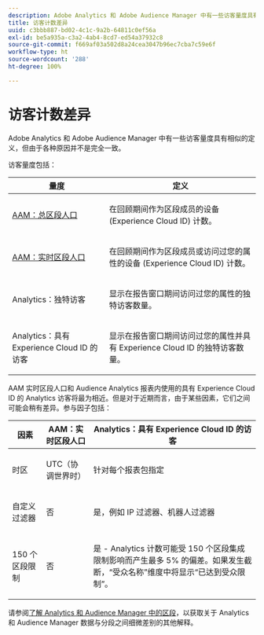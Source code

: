 ```yaml
---
description: Adobe Analytics 和 Adobe Audience Manager 中有一些访客量度具有相似的定义，但由于各种原因并不是完全一致。
title: 访客计数差异
uuid: c3bbb887-bd02-4c1c-9a2b-64811c0ef56a
exl-id: be5a935a-c3a2-4ab4-8cd7-ed54a37932c8
source-git-commit: f669af03a502d8a24cea3047b96ec7cba7c59e6f
workflow-type: ht
source-wordcount: '288'
ht-degree: 100%

---
```


# 访客计数差异

Adobe Analytics 和 Adobe Audience Manager 中有一些访客量度具有相似的定义，但由于各种原因并不是完全一致。

访客量度包括：

<table id="table_F9FE107A89934C3B854C55D7D76AC6E8"> 
 <thead> 
  <tr> 
   <th colname="col2" class="entry"> 量度 </th> 
   <th colname="col3" class="entry"> 定义 </th> 
  </tr>
 </thead>
 <tbody> 
  <tr> 
   <td colname="col2"> <p><a href="https://experienceleague.adobe.com/docs/audience-manager/user-guide/features/segments/segment-builder-data.html?lang=zh-Hans"  > AAM：总区段人口</a> </p> </td> 
   <td colname="col3"> <p>在回顾期间作为区段成员的设备 (Experience Cloud ID) 计数。 </p> </td> 
  </tr> 
  <tr> 
   <td colname="col2"> <p><a href="https://experienceleague.adobe.com/docs/audience-manager/user-guide/features/segments/segment-builder-data.html?lang=zh-Hans"  > AAM：实时区段人口</a> </p> </td> 
   <td colname="col3"> <p>在回顾期间作为区段成员或访问过您的属性的设备 (Experience Cloud ID) 计数。 </p> </td> 
  </tr> 
  <tr> 
   <td colname="col2"> <p>Analytics：独特访客 </p> </td> 
   <td colname="col3"> <p>显示在报告窗口期间访问过您的属性的独特访客数量。 </p> </td> 
  </tr> 
  <tr> 
   <td colname="col2"> <p>Analytics：具有 Experience Cloud ID 的访客 </p> </td> 
   <td colname="col3"> <p>显示在报告窗口期间访问过您的属性并具有 Experience Cloud ID 的独特访客数量。 </p> </td> 
  </tr> 
 </tbody> 
</table>

AAM 实时区段人口和 Audience Analytics 报表内使用的具有 Experience Cloud ID 的 Analytics 访客将最为相近。但是对于近期而言，由于某些因素，它们之间可能会稍有差异。参与因子包括：

<table id="table_A391B37CC077456F8BB83BAA3C640EF6"> 
 <thead> 
  <tr> 
   <th colname="col1" class="entry"> 因素 </th> 
   <th colname="col2" class="entry"> AAM：实时区段人口 </th> 
   <th colname="col3" class="entry"> Analytics：具有 Experience Cloud ID 的访客 </th> 
  </tr>
 </thead>
 <tbody> 
  <tr> 
   <td colname="col1"> <p>时区 </p> </td> 
   <td colname="col2"> <p>UTC（协调世界时） </p> </td> 
   <td colname="col3"> <p>针对每个报表包指定 </p> </td> 
  </tr> 
  <tr> 
   <td colname="col1"> <p>自定义过滤器 </p> </td> 
   <td colname="col2"> <p>否 </p> </td> 
   <td colname="col3"> <p>是，例如 IP 过滤器、机器人过滤器 </p> </td> 
  </tr> 
  <tr> 
   <td colname="col1"> <p>150 个区段限制 </p> </td> 
   <td colname="col2"> <p>否 </p> </td> 
   <td colname="col3"> <p>是 - Analytics 计数可能受 150 个区段集成限制影响而产生最多 5% 的偏差。如果发生截断，“受众名称”维度中将显示“已达到受众限制”。 </p> </td> 
  </tr> 
 </tbody> 
</table>

请参阅[了解 Analytics 和 Audience Manager 中的区段](/help/integrate/c-audience-analytics/aam-analytics-segments.md)，以获取关于 Analytics 和 Audience Manager 数据与分段之间细微差别的其他解释。
